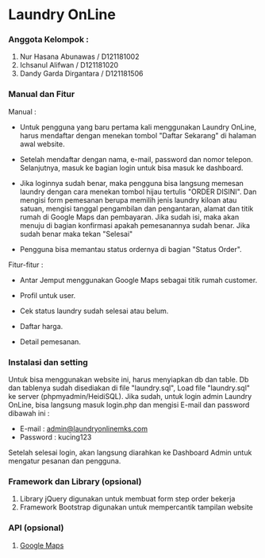 # Laundry OnLine

### Anggota Kelompok :
1. Nur Hasana Abunawas / D121181002
2. Ichsanul Alifwan / D121181020
3. Dandy Garda Dirgantara / D121181506


### Manual dan Fitur 
Manual :
- Untuk pengguna yang baru pertama kali menggunakan Laundry OnLine, harus mendaftar dengan menekan tombol "Daftar Sekarang" di halaman awal website.
  
- Setelah mendaftar dengan nama, e-mail, password dan nomor telepon. Selanjutnya, masuk ke bagian login untuk bisa masuk ke dashboard.
  
- Jika loginnya sudah benar, maka pengguna bisa langsung memesan laundry dengan cara menekan tombol hijau tertulis "ORDER DISINI". Dan mengisi form pemesanan berupa memilih jenis laundry kiloan atau satuan, mengisi tanggal pengambilan dan pengantaran, alamat dan titik rumah di Google Maps dan pembayaran. Jika sudah isi, maka akan menuju di bagian konfirmasi apakah pemesanannya sudah benar. Jika sudah benar maka tekan "Selesai"

- Pengguna bisa memantau status ordernya di bagian "Status Order".

Fitur-fitur :
- Antar Jemput menggunakan Google Maps sebagai titik rumah customer.
  
- Profil untuk user.
  
- Cek status laundry sudah selesai atau belum.
  
- Daftar harga.

- Detail pemesanan.

### Instalasi dan setting
Untuk bisa menggunakan website ini, harus menyiapkan db dan table. Db dan tablenya sudah disediakan di file "laundry.sql", Load file "laundry.sql" ke server (phpmyadmin/HeidiSQL). Jika sudah, untuk login admin Laundry OnLine, bisa langsung masuk login.php dan mengisi E-mail dan password dibawah ini :

- E-mail : admin@laundryonlinemks.com
- Password : kucing123

Setelah selesai login, akan langsung diarahkan ke Dashboard Admin untuk mengatur pesanan dan pengguna.


### Framework dan Library (opsional)
1. Library jQuery digunakan untuk membuat form step order bekerja
2. Framework Bootstrap digunakan untuk mempercantik tampilan website


### API (opsional)
1. [Google Maps](https://maps.googleapis.com/maps/api/js)